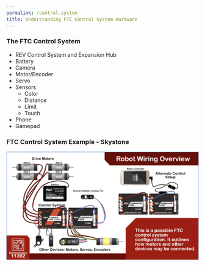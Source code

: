 ```yaml
---
permalink: /control-system
title: Understanding FTC Control System Hardware
---
```


### The FTC Control System
* REV Control System and Expansion Hub
* Battery
* Camera
* Motor/Encoder
* Servo
* Sensors
  * Color
  * Distance
  * Limit
  * Touch
* Phone
* Gamepad

### FTC Control System Example - Skystone
![FTC Skystone Control System Setup](skystone_system.png)
